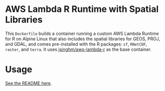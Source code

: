 # AWS Lambda R Runtime with Spatial Libraries

This `Dockerfile` builds a container running a custom AWS Lambda Runtime for R on Alpine Linux that also includes the spatial libraries for GEOS, PROJ, and GDAL, and comes pre-installed with the R packages: `sf`, `RNetCDF`, `raster`, and `terra`. It uses [jsinghm/aws-lambda-r](https://github.com/program--/Dockerfiles/tree/master/aws-lambda-r) as the base container.

# Usage
[See the README here](https://github.com/program--/Dockerfiles/blob/master/aws-lambda-r/README.md).